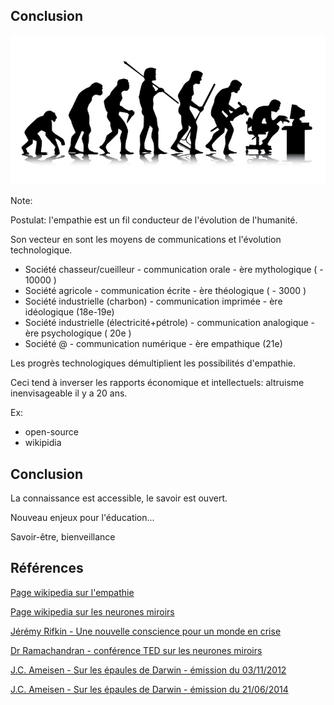 ## Conclusion

![](resources/evolution.jpg)

Note:

Postulat: l'empathie est un fil conducteur de l'évolution de l'humanité.

Son vecteur en sont les moyens de communications et l'évolution technologique.

- Société chasseur/cueilleur - communication orale - ère mythologique ( - 10000 )
- Société agricole - communication écrite - ère théologique ( - 3000 )
- Société industrielle (charbon) - communication imprimée - ère idéologique (18e-19e)
- Société industrielle (électricité+pétrole) - communication analogique - ère psychologique ( 20e )
- Société @ - communication numérique - ère empathique (21e)

Les progrès technologiques démultiplient les possibilités d'empathie.   

Ceci tend à inverser les rapports économique et intellectuels: altruisme inenvisageable il y a 20 ans.

Ex:
- open-source
- wikipidia



## Conclusion

La connaissance est accessible, le savoir est ouvert.

Nouveau enjeux pour l'éducation...

Savoir-être, bienveillance



## Références
[Page wikipedia sur l'empathie](https://fr.wikipedia.org/wiki/Empathie)

[Page wikipedia sur les neurones miroirs](https://fr.wikipedia.org/wiki/Neurone_miroir)

[Jérémy Rifkin - Une nouvelle conscience pour un monde en crise](https://www.amazon.fr/nouvelle-conscience-pour-monde-crise/dp/2918597279)

[Dr Ramachandran - conférence TED sur les neurones miroirs](https://www.ted.com/talks/vs_ramachandran_the_neurons_that_shaped_civilization?language=fr)

[J.C. Ameisen - Sur les épaules de Darwin - émission du 03/11/2012](https://www.franceinter.fr/emissions/sur-les-epaules-de-darwin/sur-les-epaules-de-darwin-03-novembre-2012)

[J.C. Ameisen - Sur les épaules de Darwin - émission du 21/06/2014](https://www.franceinter.fr/emissions/sur-les-epaules-de-darwin/sur-les-epaules-de-darwin-21-juin-2014)
